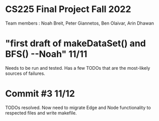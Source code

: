 # CS225 Final Project Fall 2022
 Team members : Noah Breit, Peter Giannetos, Ben Olaivar, Arin Dhawan
 
# "first draft of makeDataSet() and BFS() --Noah" 11/11
 Needs to be run and tested. Has a few TODOs that are the most-likely sources of failures.
# Commit #3 11/12
 TODOs resolved. Now need to migrate Edge and Node functionality to respected files and write makefile.
